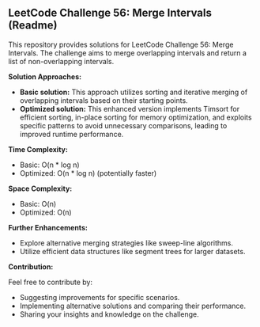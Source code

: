 ## LeetCode Challenge 56: Merge Intervals (Readme)

This repository provides solutions for LeetCode Challenge 56: Merge Intervals. The challenge aims to merge overlapping intervals and return a list of non-overlapping intervals.

**Solution Approaches:**

- **Basic solution:** This approach utilizes sorting and iterative merging of overlapping intervals based on their starting points.
- **Optimized solution:** This enhanced version implements Timsort for efficient sorting, in-place sorting for memory optimization, and exploits specific patterns to avoid unnecessary comparisons, leading to improved runtime performance.

**Time Complexity:**

- Basic: O(n \* log n)
- Optimized: O(n \* log n) (potentially faster)

**Space Complexity:**

- Basic: O(n)
- Optimized: O(n)

**Further Enhancements:**

- Explore alternative merging strategies like sweep-line algorithms.
- Utilize efficient data structures like segment trees for larger datasets.

**Contribution:**

Feel free to contribute by:

- Suggesting improvements for specific scenarios.
- Implementing alternative solutions and comparing their performance.
- Sharing your insights and knowledge on the challenge.
